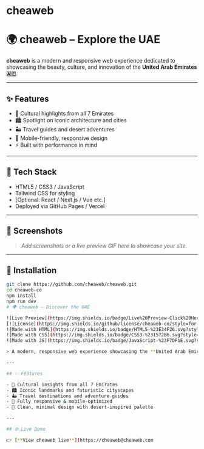 # cheaweb
# 🌍 cheaweb – Explore the UAE

**cheaweb** is a modern and responsive web experience dedicated to showcasing the beauty, culture, and innovation of the **United Arab Emirates 🇦🇪**.

---

## ✨ Features

- 🕌 Cultural highlights from all 7 Emirates
- 🏙️ Spotlight on iconic architecture and cities
- 🏜️ Travel guides and desert adventures
- 📱 Mobile-friendly, responsive design
- ⚡ Built with performance in mind

---

## 🚀 Tech Stack

- HTML5 / CSS3 / JavaScript
- Tailwind CSS for styling
- [Optional: React / Next.js / Vue etc.]
- Deployed via GitHub Pages / Vercel

---

## 📸 Screenshots

> _Add screenshots or a live preview GIF here to showcase your site._

---

## 🔧 Installation

```bash
git clone https://github.com/cheaweb/cheaweb.git
cd cheaweb-co
npm install
npm run dev
# 🌍 cheaweb – Discover the UAE

![Live Preview](https://img.shields.io/badge/Live%20Preview-Click%20Here-brightgreen?style=for-the-badge&logo=vercel&link=https://yourdomain.com)
[![License](https://img.shields.io/github/license/cheaweb-co/style=for-the-badge)](LICENSE)
![Made with HTML](https://img.shields.io/badge/HTML5-%23E34F26.svg?style=for-the-badge&logo=html5&logoColor=white)
![Made with CSS](https://img.shields.io/badge/CSS3-%231572B6.svg?style=for-the-badge&logo=css3&logoColor=white)
![Made with JS](https://img.shields.io/badge/JavaScript-%23F7DF1E.svg?style=for-the-badge&logo=javascript&logoColor=black)

> A modern, responsive web experience showcasing the **United Arab Emirates** — from its iconic architecture to cultural roots. Built with love and elegance.

---

## ✨ Features

- 🕌 Cultural insights from all 7 Emirates  
- 🏙️ Iconic landmarks and futuristic cityscapes  
- 🏜️ Travel destinations and adventure guides  
- 📱 Fully responsive & mobile-optimized  
- 🌙 Clean, minimal design with desert-inspired palette

---

## 🌐 Live Demo

👉 [**View cheaweb live**](https://cheaweb@cheaweb.com
